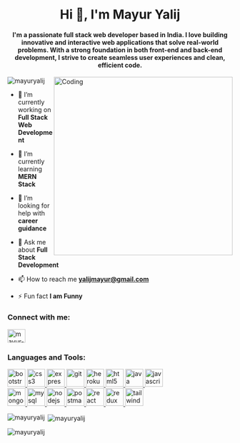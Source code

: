 
<h1 align="center">Hi 👋, I'm Mayur Yalij</h1>
<h4 align="center"> I'm a passionate full stack web developer based in India. I love building innovative and interactive web applications that solve real-world problems. With a strong foundation in both front-end and back-end development, I strive to create seamless user experiences and clean, efficient code.</h4>
<img align="right" alt="Coding" width="400" src="https://cdn.dribbble.com/users/1162077/screenshots/3848914/programmer.gif")>

<p align="left"> <img src="https://komarev.com/ghpvc/?username=mayuryalij&label=Profile%20views&color=0e75b6&style=flat" alt="mayuryalij" /> </p>

- 🔭 I’m currently working on **Full Stack Web Development**

- 🌱 I’m currently learning **MERN Stack**

- 🤝 I’m looking for help with **career guidance**

- 💬 Ask me about **Full Stack Development**

- 📫 How to reach me **yalijmayur@gmail.com**

- ⚡ Fun fact **I am Funny**

<h3 align="left">Connect with me:</h3>
<p align="left">
<a href="https://linkedin.com/in/mayur-yalij" target="blank"><img align="center" src="https://th.bing.com/th?id=AMMS_edf03e8364b4553818bb79cf092d0468&w=102&h=102&c=7&o=6&oif=webp&pid=SANGAM" alt="mayur-yalij" height="30" width="40" /></a>
</p>

<h3 align="left">Languages and Tools:</h3>
<p align="left"> <a href="https://getbootstrap.com" target="_blank" rel="noreferrer"> <img src="https://th.bing.com/th/id/OIP.KJPH_yiM2ubGn9DLOmjCtAHaFj?w=212&h=180&c=7&r=0&o=5&pid=1.7" alt="bootstrap" width="40" height="40"/> </a>  <a href="https://www.w3schools.com/css/" target="_blank" rel="noreferrer"> <img src="https://th.bing.com/th/id/OIP.ROhIEobjjPmlblmTMkTacQHaFj?w=256&h=192&c=7&r=0&o=5&pid=1.7" alt="css3" width="40" height="40"/> </a>  <a href="https://expressjs.com" target="_blank" rel="noreferrer"> <img src="https://th.bing.com/th/id/OIP.i2fRBk3GsYLeUk_Rh7AzHwHaDP?w=288&h=153&c=7&r=0&o=5&pid=1.7" alt="express" width="40" height="40"/> </a> <a href="https://git-scm.com/" target="_blank" rel="noreferrer"> <img src="https://www.vectorlogo.zone/logos/git-scm/git-scm-icon.svg" alt="git" width="40" height="40"/> </a>  <a href="https://heroku.com" target="_blank" rel="noreferrer"> <img src="https://www.vectorlogo.zone/logos/heroku/heroku-icon.svg" alt="heroku" width="40" height="40"/> </a>  <a href="https://www.w3.org/html/" target="_blank" rel="noreferrer"> <img src="https://th.bing.com/th/id/OIP.o-wNqCyhGc3XpFMfCCFpigAAAA?w=266&h=180&c=7&r=0&o=5&pid=1.7" alt="html5" width="40" height="40"/> </a>  <a href="https://www.java.com" target="_blank" rel="noreferrer"> <img src="https://th.bing.com/th/id/OIP.wmVr1W0nuF_M_OswcpjyjgHaEc?w=276&h=180&c=7&r=0&o=5&pid=1.7" alt="java" width="40" height="40"/> </a>  <a href="https://developer.mozilla.org/en-US/docs/Web/JavaScript" target="_blank" rel="noreferrer"> <img src="https://th.bing.com/th?q=JavaScript+Icon&w=120&h=120&c=1&rs=1&qlt=90&cb=1&pid=InlineBlock&mkt=en-IN&cc=IN&setlang=en&adlt=moderate&t=1&mw=247" alt="javascript" width="40" height="40"/> </a> <br/> <a href="https://www.mongodb.com/" target="_blank" rel="noreferrer"> <img src="https://th.bing.com/th/id/OIP.NQULz3JfegRxS0GUrshAxQHaHk?w=196&h=200&c=7&r=0&o=5&pid=1.7" alt="mongodb" width="40" height="40"/> </a>  <a href="https://www.mysql.com/" target="_blank" rel="noreferrer"> <img src="https://th.bing.com/th/id/OIP.a0fX_sFdPhpd4IasHICPbQHaEX?w=281&h=180&c=7&r=0&o=5&pid=1.7" alt="mysql" width="40" height="40"/> </a>  <a href="https://nodejs.org" target="_blank" rel="noreferrer"> <img src="https://th.bing.com/th/id/OIP.5gf2JQQmWla-GU-WXTrGcgHaE8?w=262&h=180&c=7&r=0&o=5&pid=1.7" alt="nodejs" width="40" height="40"/> </a> <a href="https://postman.com" target="_blank" rel="noreferrer"> <img src="https://www.vectorlogo.zone/logos/getpostman/getpostman-icon.svg" alt="postman" width="40" height="40"/> </a>  <a href="https://reactjs.org/" target="_blank" rel="noreferrer"> <img src="https://th.bing.com/th/id/OIP.MF5V_dkybUTcfzwHFh0VSwHaEO?w=301&h=180&c=7&r=0&o=5&pid=1.7" alt="react" width="40" height="40"/> </a>  <a href="https://redux.js.org" target="_blank" rel="noreferrer"> <img src="https://th.bing.com/th/id/OIP.ZDYi2dxaoGTETbqGzCCHPwHaDD?w=328&h=144&c=7&r=0&o=5&pid=1.7" alt="redux" width="40" height="40"/> </a>  <a href="https://tailwindcss.com/" target="_blank" rel="noreferrer"> <img src="https://www.vectorlogo.zone/logos/tailwindcss/tailwindcss-icon.svg" alt="tailwind" width="40" height="40"/> </a> </p>

<p><img align="left" src="https://github-readme-stats.vercel.app/api/top-langs?username=mayuryalij&show_icons=true&locale=en&layout=compact" alt="mayuryalij" /></p>

<p>&nbsp;<img align="center" src="https://github-readme-stats.vercel.app/api?username=mayuryalij&show_icons=true&locale=en" alt="mayuryalij" /></p>

<p><img align="center" src="https://github-readme-streak-stats.herokuapp.com/?user=mayuryalij&" alt="mayuryalij" /></p>
